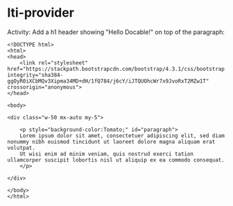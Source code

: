 # lti-provider

Activity: Add a h1 header showing "Hello Docable!" on top of the paragraph:

```|{type: 'playground', grade_this: true, grade_this_check: "$('div.my-5').text().includes('DOCABLE')" }
<!DOCTYPE html>
<html>
<head>
    <link rel="stylesheet" href="https://stackpath.bootstrapcdn.com/bootstrap/4.3.1/css/bootstrap.min.css" integrity="sha384-ggOyR0iXCbMQv3Xipma34MD+dH/1fQ784/j6cY/iJTQUOhcWr7x9JvoRxT2MZw1T" crossorigin="anonymous">
</head>

<body>

<div class="w-50 mx-auto my-5">

    <p style="background-color:Tomato;" id="paragraph">
    Lorem ipsum dolor sit amet, consectetuer adipiscing elit, sed diam nonummy nibh euismod tincidunt ut laoreet dolore magna aliquam erat volutpat.
    Ut wisi enim ad minim veniam, quis nostrud exerci tation ullamcorper suscipit lobortis nisl ut aliquip ex ea commodo consequat.
    </p>

</div>

</body>
</html>
```
